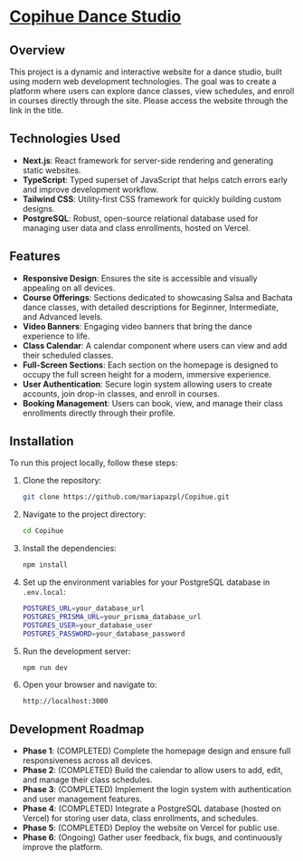 # [Copihue Dance Studio](https://copihue.vercel.app/)

## Overview

This project is a dynamic and interactive website for a dance studio, built using modern web development technologies. The goal was to create a platform where users can explore dance classes, view schedules, and enroll in courses directly through the site. Please access the website through the link in the title.

## Technologies Used

- **Next.js**: React framework for server-side rendering and generating static websites.
- **TypeScript**: Typed superset of JavaScript that helps catch errors early and improve development workflow.
- **Tailwind CSS**: Utility-first CSS framework for quickly building custom designs.
- **PostgreSQL**: Robust, open-source relational database used for managing user data and class enrollments, hosted on Vercel.

## Features

- **Responsive Design**: Ensures the site is accessible and visually appealing on all devices.
- **Course Offerings**: Sections dedicated to showcasing Salsa and Bachata dance classes, with detailed descriptions for Beginner, Intermediate, and Advanced levels.
- **Video Banners**: Engaging video banners that bring the dance experience to life.
- **Class Calendar**: A calendar component where users can view and add their scheduled classes.
- **Full-Screen Sections**: Each section on the homepage is designed to occupy the full screen height for a modern, immersive experience.
- **User Authentication**: Secure login system allowing users to create accounts, join drop-in classes, and enroll in courses.
- **Booking Management**: Users can book, view, and manage their class enrollments directly through their profile.

## Installation

To run this project locally, follow these steps:

1. Clone the repository:
    ```bash
    git clone https://github.com/mariapazpl/Copihue.git
    ```
2. Navigate to the project directory:
    ```bash
    cd Copihue
    ```
3. Install the dependencies:
    ```bash
    npm install
    ```
4. Set up the environment variables for your PostgreSQL database in `.env.local`:
    ```bash
    POSTGRES_URL=your_database_url
    POSTGRES_PRISMA_URL=your_prisma_database_url
    POSTGRES_USER=your_database_user
    POSTGRES_PASSWORD=your_database_password
    ```
5. Run the development server:
    ```bash
    npm run dev
    ```
6. Open your browser and navigate to:
    ```
    http://localhost:3000
    ```

## Development Roadmap

- **Phase 1**: (COMPLETED) Complete the homepage design and ensure full responsiveness across all devices.
- **Phase 2**: (COMPLETED) Build the calendar to allow users to add, edit, and manage their class schedules.
- **Phase 3**: (COMPLETED) Implement the login system with authentication and user management features.
- **Phase 4**: (COMPLETED) Integrate a PostgreSQL database (hosted on Vercel) for storing user data, class enrollments, and schedules.
- **Phase 5**: (COMPLETED) Deploy the website on Vercel for public use.
- **Phase 6**: (Ongoing) Gather user feedback, fix bugs, and continuously improve the platform.
